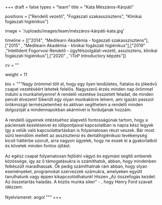 +++
draft = false
types = "team"
title = "Kata Mészáros-Kárpáti"

positions = ["Rendelő vezető", "Fogászati szakasszisztens", "Klinikai fogászati higiénikus"]

image = '/uploads/images/team/mészáros-kárpáti-kata.jpg'

timeline = [["2014",  "Medilearn Akadémia - fogászati szakasszisztens"],["2015" , "Medilearn Akadémia - klinikai fogászati higiénikus"],["2019" ,"Intellident Fogorvosi Rendelő - ügyfélszolgálat-vezető, asszisztens, klinikai fogászati higiénikus"],["2020" , "iToP Introductory képzés"]]

cv = ""

weight = 11

bio =  """Nagy örömmel tölt el, hogy egy ilyen lendületes, fiatalos és jókedvű csapat vezetéséért lehetek felelős. Nagyszerű érzés minden nap örömmel indulni a munkahelyemre! A rendelő vezetése összetett feladat, de minden percét élvezem! Sikerült egy olyan munkakörre lelnem, ami igazán passzol örökmozgó természetemhez és aktívan segíthetem a rendelő minden dolgozóját a mindennapokban akármivel is forduljanak hozzám.
<br><br>
A rendelő ügyeinek intézéséhez alapvető fontosságúnak tartom, hogy a páciensek kezeléseivel és időpontjaival kapcsolatban is napra kész legyek így a velük való kapcsolattartásban is folyamatosan részt veszek. Bár most sűrű teendőim mellett az asszisztensi és dentálhigiénikusi tevékenység kicsit háttérbe szorult, arra nagyon ügyelek, hogy ne essek ki a gyakorlatból és követek minden fontos újítást.
<br><br>
Az egész csapat folyamatosan fejlődni vágyó és egymást segítő emberek közössége, így az ő támogatásukra is számíthatok, abban, hogy mindenben felkészült maradhassak. Ők pedig számíthatnak rám abban, hogy olyan eseményeket, programokat szervezzek számukra, amelyeken együtt tanulhatunk vagy éppen kikapcsolódhatunk! Hiszen „Az összefogás kezdet. Az összetartás haladás. A közös munka siker” - , hogy Henry Ford szavait idézzem.
<br><br>
Nyelvismeret: angol
"""
+++
